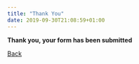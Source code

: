 ```yaml
---
title: "Thank You"
date: 2019-09-30T21:08:59+01:00
---
```


**Thank you, your form has been submitted**

[Back](/)
